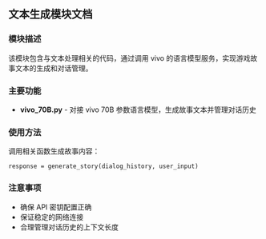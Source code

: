 ## 文本生成模块文档

### 模块描述

该模块包含与文本处理相关的代码，通过调用 vivo 的语言模型服务，实现游戏故事文本的生成和对话管理。

### 主要功能

* **vivo\_70B.py** - 对接 vivo 70B 参数语言模型，生成故事文本并管理对话历史

### 使用方法

调用相关函数生成故事内容：

```
response = generate_story(dialog_history, user_input)
```

### 注意事项

* 确保 API 密钥配置正确
* 保证稳定的网络连接
* 合理管理对话历史的上下文长度